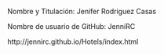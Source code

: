<p>Nombre y Titulación: Jenifer Rodriguez Casas</p>
<p>Nombre de usuario de GitHub: JenniRC</p>
<p>http://jennirc.github.io/Hotels/index.html</p>

